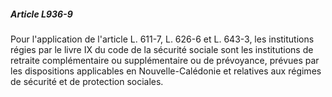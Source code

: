 ##### Article L936-9

Pour l'application de l'article L. 611-7, L. 626-6 et L. 643-3, les institutions régies par le livre IX du code de la sécurité sociale sont les institutions de retraite complémentaire ou supplémentaire ou de prévoyance, prévues par les dispositions applicables en Nouvelle-Calédonie et relatives aux régimes de sécurité et de protection sociales.

